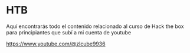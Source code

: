 # HTB

Aquí encontrarás todo el contenido relacionado al curso de Hack the box para principiantes que subí a mi cuenta de youtube 

https://www.youtube.com/@zlcube9936
